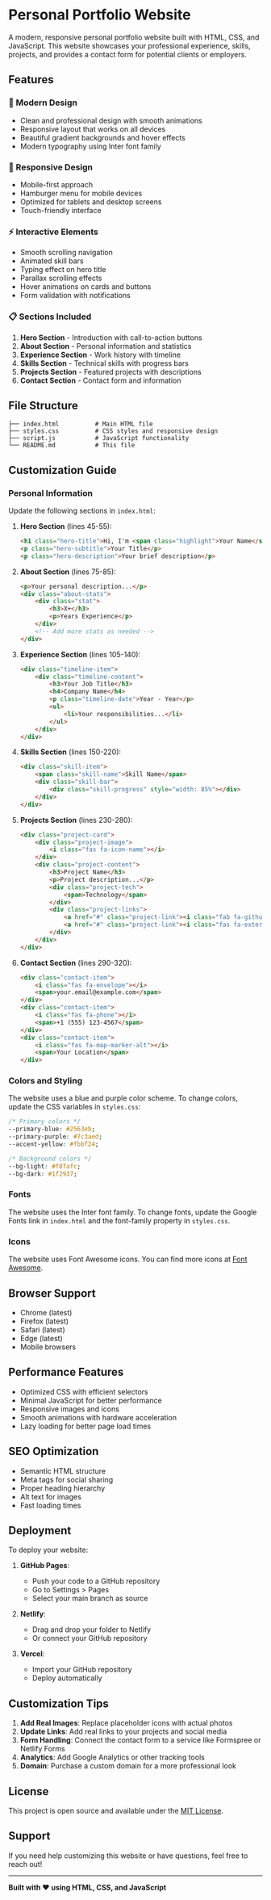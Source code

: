 # Personal Portfolio Website

A modern, responsive personal portfolio website built with HTML, CSS, and JavaScript. This website showcases your professional experience, skills, projects, and provides a contact form for potential clients or employers.

## Features

### 🎨 Modern Design
- Clean and professional design with smooth animations
- Responsive layout that works on all devices
- Beautiful gradient backgrounds and hover effects
- Modern typography using Inter font family

### 📱 Responsive Design
- Mobile-first approach
- Hamburger menu for mobile devices
- Optimized for tablets and desktop screens
- Touch-friendly interface

### ⚡ Interactive Elements
- Smooth scrolling navigation
- Animated skill bars
- Typing effect on hero title
- Parallax scrolling effects
- Hover animations on cards and buttons
- Form validation with notifications

### 📋 Sections Included
1. **Hero Section** - Introduction with call-to-action buttons
2. **About Section** - Personal information and statistics
3. **Experience Section** - Work history with timeline
4. **Skills Section** - Technical skills with progress bars
5. **Projects Section** - Featured projects with descriptions
6. **Contact Section** - Contact form and information

## File Structure

```
├── index.html          # Main HTML file
├── styles.css          # CSS styles and responsive design
├── script.js           # JavaScript functionality
└── README.md           # This file
```

## Customization Guide

### Personal Information
Update the following sections in `index.html`:

1. **Hero Section** (lines 45-55):
   ```html
   <h1 class="hero-title">Hi, I'm <span class="highlight">Your Name</span></h1>
   <p class="hero-subtitle">Your Title</p>
   <p class="hero-description">Your brief description</p>
   ```

2. **About Section** (lines 75-85):
   ```html
   <p>Your personal description...</p>
   <div class="about-stats">
       <div class="stat">
           <h3>X+</h3>
           <p>Years Experience</p>
       </div>
       <!-- Add more stats as needed -->
   </div>
   ```

3. **Experience Section** (lines 105-140):
   ```html
   <div class="timeline-item">
       <div class="timeline-content">
           <h3>Your Job Title</h3>
           <h4>Company Name</h4>
           <p class="timeline-date">Year - Year</p>
           <ul>
               <li>Your responsibilities...</li>
           </ul>
       </div>
   </div>
   ```

4. **Skills Section** (lines 150-220):
   ```html
   <div class="skill-item">
       <span class="skill-name">Skill Name</span>
       <div class="skill-bar">
           <div class="skill-progress" style="width: 85%"></div>
       </div>
   </div>
   ```

5. **Projects Section** (lines 230-280):
   ```html
   <div class="project-card">
       <div class="project-image">
           <i class="fas fa-icon-name"></i>
       </div>
       <div class="project-content">
           <h3>Project Name</h3>
           <p>Project description...</p>
           <div class="project-tech">
               <span>Technology</span>
           </div>
           <div class="project-links">
               <a href="#" class="project-link"><i class="fab fa-github"></i> Code</a>
               <a href="#" class="project-link"><i class="fas fa-external-link-alt"></i> Live</a>
           </div>
       </div>
   </div>
   ```

6. **Contact Section** (lines 290-320):
   ```html
   <div class="contact-item">
       <i class="fas fa-envelope"></i>
       <span>your.email@example.com</span>
   </div>
   <div class="contact-item">
       <i class="fas fa-phone"></i>
       <span>+1 (555) 123-4567</span>
   </div>
   <div class="contact-item">
       <i class="fas fa-map-marker-alt"></i>
       <span>Your Location</span>
   </div>
   ```

### Colors and Styling
The website uses a blue and purple color scheme. To change colors, update the CSS variables in `styles.css`:

```css
/* Primary colors */
--primary-blue: #2563eb;
--primary-purple: #7c3aed;
--accent-yellow: #fbbf24;

/* Background colors */
--bg-light: #f8fafc;
--bg-dark: #1f2937;
```

### Fonts
The website uses the Inter font family. To change fonts, update the Google Fonts link in `index.html` and the font-family property in `styles.css`.

### Icons
The website uses Font Awesome icons. You can find more icons at [Font Awesome](https://fontawesome.com/icons).

## Browser Support

- Chrome (latest)
- Firefox (latest)
- Safari (latest)
- Edge (latest)
- Mobile browsers

## Performance Features

- Optimized CSS with efficient selectors
- Minimal JavaScript for better performance
- Responsive images and icons
- Smooth animations with hardware acceleration
- Lazy loading for better page load times

## SEO Optimization

- Semantic HTML structure
- Meta tags for social sharing
- Proper heading hierarchy
- Alt text for images
- Fast loading times

## Deployment

To deploy your website:

1. **GitHub Pages**:
   - Push your code to a GitHub repository
   - Go to Settings > Pages
   - Select your main branch as source

2. **Netlify**:
   - Drag and drop your folder to Netlify
   - Or connect your GitHub repository

3. **Vercel**:
   - Import your GitHub repository
   - Deploy automatically

## Customization Tips

1. **Add Real Images**: Replace placeholder icons with actual photos
2. **Update Links**: Add real links to your projects and social media
3. **Form Handling**: Connect the contact form to a service like Formspree or Netlify Forms
4. **Analytics**: Add Google Analytics or other tracking tools
5. **Domain**: Purchase a custom domain for a more professional look

## License

This project is open source and available under the [MIT License](LICENSE).

## Support

If you need help customizing this website or have questions, feel free to reach out!

---

**Built with ❤️ using HTML, CSS, and JavaScript** 